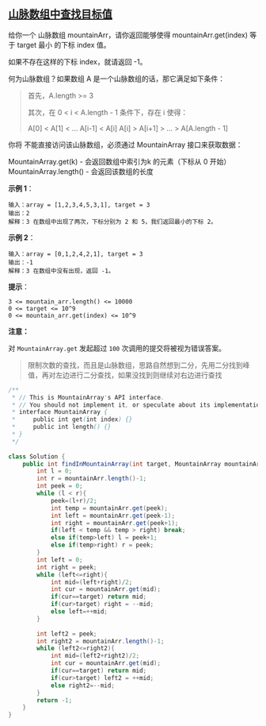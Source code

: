 ## [山脉数组中查找目标值](https://leetcode-cn.com/problems/find-in-mountain-array/)

给你一个 山脉数组 mountainArr，请你返回能够使得 mountainArr.get(index) 等于 target 最小 的下标 index 值。

如果不存在这样的下标 index，就请返回 -1。

何为山脉数组？如果数组 A 是一个山脉数组的话，那它满足如下条件：

>首先，A.length >= 3
>
>其次，在 0 < i < A.length - 1 条件下，存在 i 使得：
>
>A[0] < A[1] < ... A[i-1] < A[i]
>A[i] > A[i+1] > ... > A[A.length - 1]

你将 不能直接访问该山脉数组，必须通过 MountainArray 接口来获取数据：

MountainArray.get(k) - 会返回数组中索引为k 的元素（下标从 0 开始）
MountainArray.length() - 会返回该数组的长度

**示例 1**：

```
输入：array = [1,2,3,4,5,3,1], target = 3
输出：2
解释：3 在数组中出现了两次，下标分别为 2 和 5，我们返回最小的下标 2。
```

**示例 2**：

```
输入：array = [0,1,2,4,2,1], target = 3
输出：-1
解释：3 在数组中没有出现，返回 -1。
```

**提示**：

```
3 <= mountain_arr.length() <= 10000
0 <= target <= 10^9
0 <= mountain_arr.get(index) <= 10^9
```

**注意：**

对 `MountainArray.get` 发起超过 `100` 次调用的提交将被视为错误答案。

> 限制次数的查找，而且是山脉数组，思路自然想到二分，先用二分找到峰值，再对左边进行二分查找，如果没找到则继续对右边进行查找



```java
/**
 * // This is MountainArray's API interface.
 * // You should not implement it, or speculate about its implementation
 * interface MountainArray {
 *     public int get(int index) {}
 *     public int length() {}
 * }
 */
 
class Solution {
    public int findInMountainArray(int target, MountainArray mountainArr) {
        int l = 0;
        int r = mountainArr.length()-1;
        int peek = 0;
        while (l < r){
            peek=(l+r)/2;
            int temp = mountainArr.get(peek);
            int left = mountainArr.get(peek-1);
            int right = mountainArr.get(peek+1);
            if(left < temp && temp > right) break;
            else if(temp>left) l = peek+1;
            else if(temp>right) r = peek;
        }
        int left = 0;
        int right = peek;
        while (left<=right){
            int mid=(left+right)/2;
            int cur = mountainArr.get(mid);
            if(cur==target) return mid;
            if(cur>target) right = --mid;
            else left=++mid;
        }
        
        int left2 = peek;
        int right2 = mountainArr.length()-1;
        while (left2<=right2){
            int mid=(left2+right2)/2;
            int cur = mountainArr.get(mid);
            if(cur==target) return mid;
            if(cur>target) left2 = ++mid;
            else right2=--mid;
        }
        return -1;
    }
}
```







